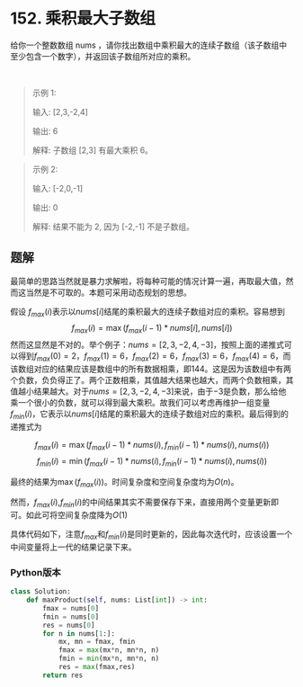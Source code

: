 # 152. 乘积最大子数组

给你一个整数数组 nums ，请你找出数组中乘积最大的连续子数组（该子数组中至少包含一个数字），并返回该子数组所对应的乘积。

 

> 示例 1: 
>
> 输入: [2,3,-2,4]
>
> 输出: 6
>
>解释: 子数组 [2,3] 有最大乘积 6。

>示例 2:
>
> 输入: [-2,0,-1]
>
> 输出: 0
>
> 解释: 结果不能为 2, 因为 [-2,-1] 不是子数组。


## 题解

最简单的思路当然就是暴力求解啦，将每种可能的情况计算一遍，再取最大值，然而这当然是不可取的。本题可采用动态规划的思想。

假设 $f_{max}(i)$表示以$nums[i]$结尾的乘积最大的连续子数组对应的乘积。容易想到
$$f_{max}(i)= \max(f_{max}(i-1)*nums[i], nums[i])$$
然而这显然是不对的。举个例子：$nums = [2,3,-2,4,-3]$，按照上面的递推式可以得到$f_{max}(0) = 2$，$f_{max}(1) = 6$，$f_{max}(2) = 6$，$f_{max}(3) = 6$，$f_{max}(4) = 6$，而该数组对应的结果应该是数组中的所有数据相乘，即144。这是因为该数组中有两个负数，负负得正了。两个正数相乘，其值越大结果也越大，而两个负数相乘，其值越小结果越大。对于$nums = [2,3,-2,4,-3]$来说，由于$-3$是负数，那么给他乘一个很小的负数，就可以得到最大乘积。故我们可以考虑再维护一组变量$f_{min}(i)$，它表示以$nums[i]$结尾的乘积最大的连续子数组对应的乘积。最后得到的递推式为

$$f_{max}(i) = \max(f_{max}(i-1)*nums(i),f_{min}(i-1)*nums(i),nums(i))$$
$$f_{min}(i) = \min(f_{max}(i-1)*nums(i),f_{min}(i-1)*nums(i),nums(i))$$

最终的结果为$\max(f_{max}(i))$。时间复杂度和空间复杂度均为$O(n)$。

然而，$f_{max}(i)$,$f_{min}(i)$的中间结果其实不需要保存下来，直接用两个变量更新即可。如此可将空间复杂度降为$O(1)$

具体代码如下，注意$f_{max}$和$f_{min}(i)$是同时更新的，因此每次迭代时，应该设置一个中间变量将上一代的结果记录下来。

### Python版本

```python
class Solution:
    def maxProduct(self, nums: List[int]) -> int:
        fmax = nums[0]
        fmin = nums[0]
        res = nums[0]
        for n in nums[1:]:
            mx, mn = fmax, fmin
            fmax = max(mx*n, mn*n, n)
            fmin = min(mx*n, mn*n, n)
            res = max(fmax,res)
        return res
```